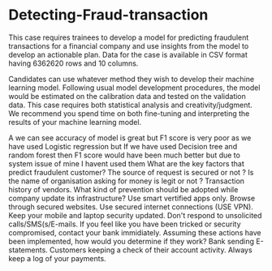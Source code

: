 # Detecting-Fraud-transaction

This case requires trainees to develop a model for predicting fraudulent transactions for a financial company and use insights from the model to develop an actionable plan. Data for the case is available in CSV format having 6362620 rows and 10 columns.

Candidates can use whatever method they wish to develop their machine learning model. Following usual model development procedures, the model would be estimated on the calibration data and tested on the validation data. This case requires both statistical analysis and creativity/judgment. We recommend you spend time on both fine-tuning and interpreting the results of your machine learning model.



A we can see accuracy of model is great but F1 score is very poor as we have used Logistic regression but If we have used Decision tree and random forest then F1 score would have been much better but due to system issue of mine I havent used them
What are the key factors that predict fraudulent customer?
The source of request is secured or not ?
Is the name of organisation asking for money is legit or not ?
Transaction history of vendors.
What kind of prevention should be adopted while company update its infrastructure?
Use smart vertified apps only.
Browse through secured websites.
Use secured internet connections (USE VPN).
Keep your mobile and laptop security updated.
Don't respond to unsolicited calls/SMS(s/E-mails.
If you feel like you have been tricked or security compromised, contact your bank immidiately.
Assuming these actions have been implemented, how would you determine if they work?
Bank sending E-statements.
Customers keeping a check of their account activity.
Always keep a log of your payments.
